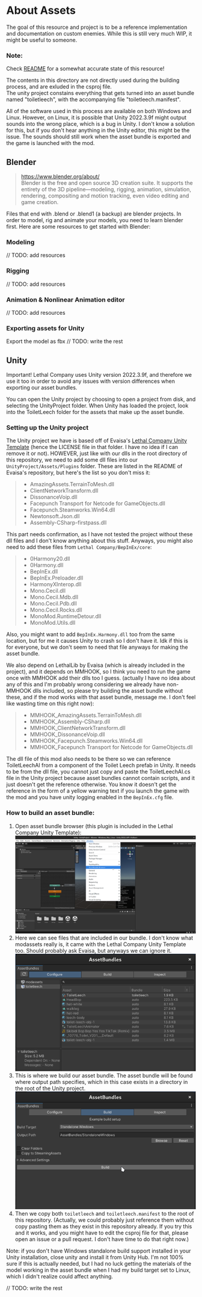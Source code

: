 # About Assets

The goal of this resource and project is to be a reference implementation and documentation on custom enemies.
While this is still very much WIP, it might be useful to someone.

### Note:

Check [README](/README.md) for a somewhat accurate state of this resource!

The contents in this directory are not directly used during the building process, and are exluded in the csproj file.  
The unity project constains everything that gets turned into an asset bundle named "toiletleech", with the accompanying file "toiletleech.manifest".

All of the software used in this process are available on both Windows and Linux. However, on Linux, it is possible that Unity 2022.3.9f might output sounds into the wrong place, which is a bug in Unity. I don't know a solution for this, but if you don't hear anything in the Unity editor, this might be the issue. The sounds should still work when the asset bundle is exported and the game is launched with the mod.

## Blender

> https://www.blender.org/about/  
Blender is the free and open source 3D creation suite. It supports the entirety of the 3D pipeline—modeling, rigging, animation, simulation, rendering, compositing and motion tracking, even video editing and game creation.

Files that end with .blend or .blend1 (a backup) are blender projects. In order to model, rig and animate your models, you need to learn blender first. Here are some resources to get started with Blender:

### Modeling

// TODO: add resources

### Rigging

// TODO: add resources

### Animation & Nonlinear Animation editor

// TODO: add resources

### Exporting assets for Unity

Export the model as fbx
// TODO: write the rest

## Unity

Important! Lethal Company uses Unity version 2022.3.9f, and therefore we use it too in order to avoid any issues with version differences when exporting our asset bundles.

You can open the Unity project by choosing to open a project from disk, and selecting the UnityProject folder. When Unity has loaded the project, look into the ToiletLeech folder for the assets that make up the asset bundle.

### Setting up the Unity project

The Unity project we have is based off of Evaisa's [Lethal Company Unity Template](https://github.com/EvaisaDev/LethalCompanyUnityTemplate/) (hence the LICENSE file in that folder. I have no idea if I can remove it or not). HOWEVER, just like with our dlls in the root directory of this repository, we need to add some dll files into our `UnityProject/Assets/Plugins` folder. These are listed in the README of Evaisa's repository, but here's the list so you don't miss it:
>- AmazingAssets.TerrainToMesh.dll
>- ClientNetworkTransform.dll
>- DissonanceVoip.dll
>- Facepunch Transport for Netcode for GameObjects.dll
>- Facepunch.Steamworks.Win64.dll
>- Newtonsoft.Json.dll
>- Assembly-CSharp-firstpass.dll

This part needs confirmation, as I have not tested the project without these dll files and I don't know anything about this stuff.
Anyways, you might also need to add these files from `Lethal Company/BepInEx/core`:
>- 0Harmony20.dll
>- 0Harmony.dll
>- BepInEx.dll
>- BepInEx.Preloader.dll
>- HarmonyXInterop.dll
>- Mono.Cecil.dll
>- Mono.Cecil.Mdb.dll
>- Mono.Cecil.Pdb.dll
>- Mono.Cecil.Rocks.dll
>- MonoMod.RuntimeDetour.dll
>- MonoMod.Utils.dll

Also, you might want to add `BepInEx.Harmony.dll` too from the same location, but for me it causes Unity to crash so I don't have it. Idk if this is for everyone, but we don't seem to need that file anyways for making the asset bundle.

We also depend on LethalLib by Evaisa (which is already included in the project), and it depends on MMHOOK, so I think you need to run the game once with MMHOOK add their dlls too I guess. (actually I have no idea about any of this and I'm probably wrong considering we already have non-MMHOOK dlls included, so please try building the asset bundle without these, and if the mod works with that asset bundle, message me. I don't feel like wasting time on this right now):
>- MMHOOK_AmazingAssets.TerrainToMesh.dll
>- MMHOOK_Assembly-CSharp.dll
>- MMHOOK_ClientNetworkTransform.dll
>- MMHOOK_DissonanceVoip.dll
>- MMHOOK_Facepunch.Steamworks.Win64.dll
>- MMHOOK_Facepunch Transport for Netcode for GameObjects.dll

The dll file of this mod also needs to be there so we can reference ToiletLeechAI from a component of the Toilet Leech prefab in Unity. It needs to be from the dll file, you cannot just copy and paste the ToiletLeechAI.cs file in the Unity project because asset bundles cannot contain scripts, and it just doesn't get the reference otherwise. You know it doesn't get the reference in the form of a yellow warning text if you launch the game with the mod and you have unity logging enabled in the `BepInEx.cfg` file.


### How to build an asset bundle:

1. Open asset bundle browser (this plugin is included in the Lethal Company Unity Template):  
![Screenshot: open asset bundle browser](./ForTutorial/OpenAssetBundleBrowser.png)
2. Here we can see files that are included in our bundle. I don't know what modassets really is, it came with the Lethal Company Unity Template too. Should probably ask Evaisa, but anyways we can ignore it.  
![Screenshot: Toilet Leech bundle preview](./ForTutorial/ToiletLeechBundlePreview.png)
3. This is where we build our asset bundle. The asset bundle will be found where output path specifies, which in this case exists in a directory in the root of the Unity project.  
![Screenshot: build asset bundle](./ForTutorial/BuildAssetBundle.png)
4. Then we copy both `toiletleech` and `toiletleech.manifest` to the root of this repository. (Actually, we could probably just reference them without copy pasting them as they exist in this repository already. If you try this and it works, and you might have to edit the csproj file for that, please open an issue or a pull request. I don't have time to do that right now.)

Note: if you don't have Windows standalone build support installed in your Unity installation, close unity and install it from Unity Hub. I'm not 100% sure if this is actually needed, but I had no luck getting the materials of the model working in the asset bundle when I had my build target set to Linux, which I didn't realize could affect anything.

// TODO: write the rest